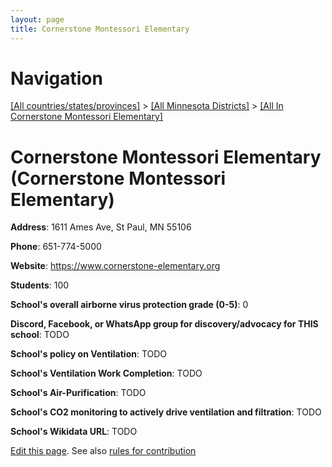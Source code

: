 ```yaml
---
layout: page
title: Cornerstone Montessori Elementary
---
```

# Navigation

[[All countries/states/provinces]](../../..) > [[All Minnesota Districts]](../..) > [[All In Cornerstone Montessori Elementary]](..)

# Cornerstone Montessori Elementary (Cornerstone Montessori Elementary)

**Address**: 1611 Ames Ave, St Paul, MN 55106

**Phone**: 651-774-5000

**Website**: <https://www.cornerstone-elementary.org>

**Students**: 100

**School's overall airborne virus protection grade (0-5)**: 0

**Discord, Facebook, or WhatsApp group for discovery/advocacy for THIS school**: TODO

**School's policy on Ventilation**: TODO

**School's Ventilation Work Completion**: TODO

**School's Air-Purification**: TODO

**School's CO2 monitoring to actively drive ventilation and filtration**: TODO

**School's Wikidata URL**: TODO


[Edit this page](https://github.com/ventilate-schools/MN/edit/main/./Cornerstone_Montessori_Elementary/Cornerstone_Montessori_Elementary.md). See also [rules for contribution](../../../contribution-rules/)